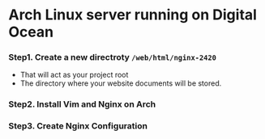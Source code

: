 # Arch Linux server running on Digital Ocean

### Step1. Create a new directroty `/web/html/nginx-2420`

- That will act as your project root
- The directory where your website documents will be stored.

### Step2. Install Vim and Nginx on Arch

### Step3. Create Nginx Configuration
